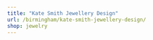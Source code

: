```yaml
---
title: "Kate Smith Jewellery Design"
url: /birmingham/kate-smith-jewellery-design/
shop: jewelry
---
```


